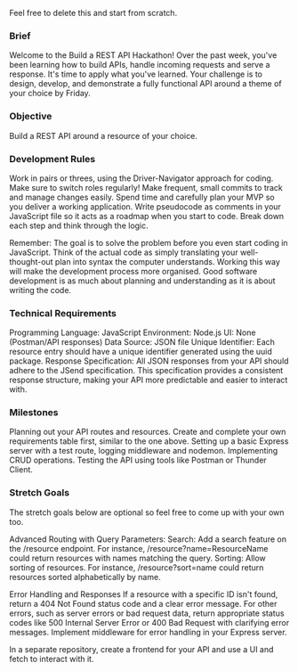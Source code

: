 Feel free to delete this and start from scratch.

### Brief
Welcome to the Build a REST API Hackathon! Over the past week, you've been learning how to build APIs, handle incoming requests and serve a response. It's time to apply what you've learned. Your challenge is to design, develop, and demonstrate a fully functional API around a theme of your choice by Friday.

### Objective
Build a REST API around a resource of your choice.


### Development Rules

Work in pairs or threes, using the Driver-Navigator approach for coding. Make sure to switch roles regularly!
Make frequent, small commits to track and manage changes easily.
Spend time and carefully plan your MVP so you deliver a working application. Write pseudocode as comments in your JavaScript file so it acts as a roadmap when you start to code. Break down each step and think through the logic.

Remember: The goal is to solve the problem before you even start coding in JavaScript. Think of the actual code as simply translating your well-thought-out plan into syntax the computer understands. Working this way will make the development process more organised. Good software development is as much about planning and understanding as it is about writing the code.


### Technical Requirements

Programming Language: JavaScript
Environment: Node.js
UI: None (Postman/API responses)
Data Source: JSON file
Unique Identifier: Each resource entry should have a unique identifier generated using the uuid package.
Response Specification: All JSON responses from your API should adhere to the JSend specification. This specification provides a consistent response structure, making your API more predictable and easier to interact with.


### Milestones

Planning out your API routes and resources. Create and complete your own requirements table first, similar to the one above.
Setting up a basic Express server with a test route, logging middleware and nodemon.
Implementing CRUD operations.
Testing the API using tools like Postman or Thunder Client.



### Stretch Goals

The stretch goals below are optional so feel free to come up with your own too.

Advanced Routing with Query Parameters:
Search: Add a search feature on the /resource endpoint. For instance, /resource?name=ResourceName could return resources with names matching the query.
Sorting: Allow sorting of resources. For instance, /resource?sort=name could return resources sorted alphabetically by name.


Error Handling and Responses
If a resource with a specific ID isn't found, return a 404 Not Found status code and a clear error message.
For other errors, such as server errors or bad request data, return appropriate status codes like 500 Internal Server Error or 400 Bad Request with clarifying error messages.
Implement middleware for error handling in your Express server.

In a separate repository, create a frontend for your API and use a UI and fetch to interact with it.